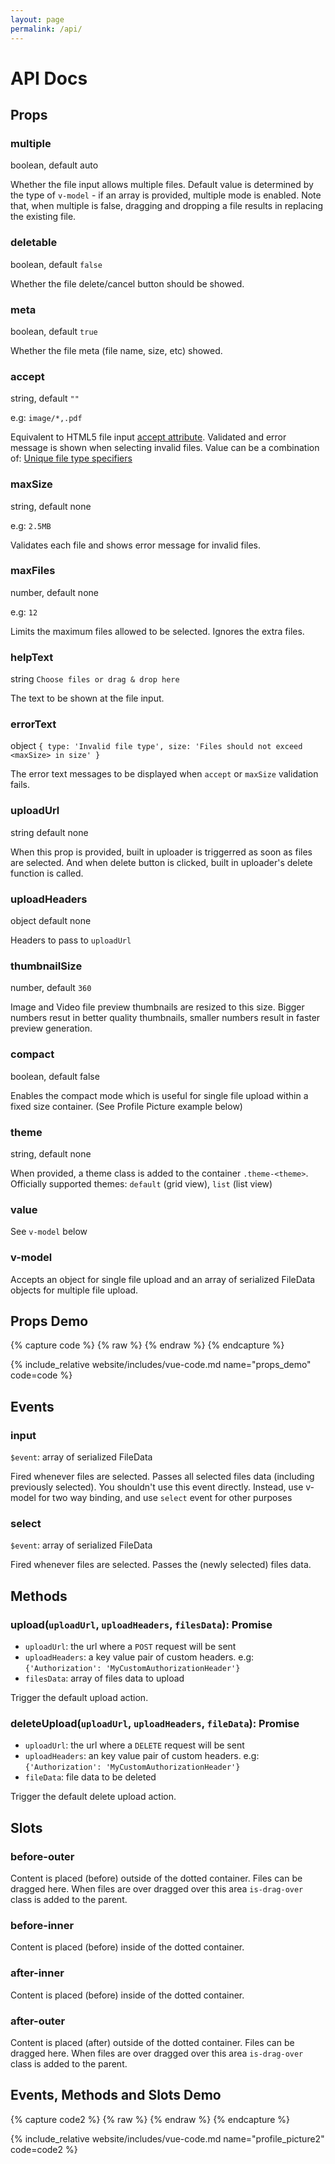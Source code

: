 ```yaml
---
layout: page
permalink: /api/
---
```


# API Docs


## Props

### multiple

boolean, default auto

Whether the file input allows multiple files. Default value is determined by the type of `v-model` - if an array is provided, multiple mode is enabled. Note that, when multiple is false, dragging and dropping a file results in replacing the existing file.

### deletable

boolean, default  `false`

Whether the file delete/cancel button should be showed.

### meta

boolean, default  `true`

Whether the file meta (file name, size, etc) showed.

### accept

string, default `""`

e.g: `image/*,.pdf`

Equivalent to HTML5 file input [accept attribute](https://developer.mozilla.org/en-US/docs/Web/HTML/Element/input/file#accept). Validated and error message is shown when selecting invalid files.
Value can be a combination of: [Unique file type specifiers](https://developer.mozilla.org/en-US/docs/Web/HTML/Element/input/file#Unique_file_type_specifiers)


### maxSize

string, default none

e.g: `2.5MB`

Validates each file and shows error message for invalid files.


### maxFiles

number, default none

e.g: `12`

Limits the maximum files allowed to be selected. Ignores the extra files.


### helpText

string `Choose files or drag & drop here`

The text to be shown at the file input.


### errorText

object `{
  type: 'Invalid file type',
  size: 'Files should not exceed <maxSize> in size'
}`

The error text messages to be displayed when `accept` or `maxSize` validation fails.

### uploadUrl

string default none

When this prop is provided, built in uploader is triggerred as soon as files are selected. And when delete button is clicked, built in uploader's delete function is called. 

### uploadHeaders

object default none

Headers to pass to `uploadUrl`

### thumbnailSize

number, default `360`

Image and Video file preview thumbnails are resized to this size. Bigger numbers resut in better quality thumbnails, smaller numbers result in faster preview generation.

### compact

boolean, default false

Enables the compact mode which is useful for single file upload within a fixed size container. (See Profile Picture example below)

### theme

string, default none

When provided, a theme class is added to the container `.theme-<theme>`.
Officially supported themes: `default` (grid view), `list` (list view)

### value

See `v-model` below

### v-model

Accepts an object for single file upload and an array of serialized FileData objects for multiple file upload.


## Props Demo

{% capture code %}
{% raw %}
<template>
  <div>
    <VueFileAgent
      :uploadUrl="'https://www.mocky.io/v2/5d4fb20b3000005c111099e3'"
      :uploadHeaders="{}"
      :multiple="true"
      :deletable="true"
      :meta="true"
      :accept="'image/*,video/*,.pdf,.zip'"
      :maxSize="'14MB'"
      :maxFiles="8"
      :helpText="'Select files'"
      :errorText="{
        type: 'Please select images, videos, pdf or zip files',
        size: 'You selected a larger file!',
      }"
      :thumbnailSize="120"
      :theme="'list'"
      v-model="filesData"
    ></VueFileAgent>
  </div>
</template>
<script>
  export default {
    // ...
    data: function(){
      return {
        filesData: [
          {
            "name":"Some Invalid.exe",
            "size": 8165824,
            "type": "application/vnd.microsoft.portable-executable",
            "ext":"exe",
          },
          {
            "name":"DSC_0261.jpg",
            "lastModified":1564648335292,
            "sizeText":"64 KB",
            "size":65762,
            "type":"image/jpeg",
            "ext":"jpg",
            "url": "https://safrazik.github.io/vue-file-agent/website/assets/files/DSC_0261.jpg"
          },
          {
            "name":"Some Large File.zip",
            "size": 25165824, // 24 MB
            "type": "application/zip",
            "ext":"zip",
          },
        ]
      };
    },
    // ...
  }
</script>
{% endraw %}
{% endcapture %}

{% include_relative website/includes/vue-code.md name="props_demo" code=code %}

## Events


### input

`$event`: array of serialized FileData

Fired whenever files are selected. Passes all selected files data (including previously selected). You shouldn't use this event directly. Instead, use v-model for two way binding, and use `select` event for other purposes


### select

`$event`: array of serialized FileData

Fired whenever files are selected. Passes the (newly selected) files data.


## Methods

### upload(`uploadUrl`, `uploadHeaders`, `filesData`): Promise

- `uploadUrl`: the url where a `POST` request will be sent
- `uploadHeaders`: a key value pair of custom headers. e.g: `{'Authorization': 'MyCustomAuthorizationHeader'}`
- `filesData`: array of files data to upload


Trigger the default upload action.


### deleteUpload(`uploadUrl`, `uploadHeaders`, `fileData`): Promise

- `uploadUrl`: the url where a `DELETE` request will be sent
- `uploadHeaders`: an key value pair of custom headers. e.g: `{'Authorization': 'MyCustomAuthorizationHeader'}`
- `fileData`: file data to be deleted

Trigger the default delete upload action.


## Slots

### before-outer

Content is placed (before) outside of the dotted container. Files can be dragged here. When files are over dragged over this area `is-drag-over` class is added to the parent.

### before-inner

Content is placed (before) inside of the dotted container.

### after-inner

Content is placed (before) inside of the dotted container.

### after-outer

Content is placed (after) outside of the dotted container. Files can be dragged here. When files are over dragged over this area `is-drag-over` class is added to the parent.

## Events, Methods and Slots Demo

{% capture code2 %}
{% raw %}
<template>
  <div id="profile-pic-demo" class="bg-light">
    <VueFileAgent
      class="profile-pic-upload-block"
      ref="profilePicRef"
      :multiple="false"
      :deletable="false"
      :meta="false"
      :compact="true"
      :accept="'image/*'"
      :helpText="'Select or drag an image here'"
      :errorText="{
        type: 'Please select an image',
      }"
      v-model="profilePic"
      @select="onSelect($event)"
    >
      <template v-slot:before-outer>
        <h2 title="before-outer">Profile Picture Demo</h2>
      </template >
      <template v-slot:after-outer>
        <div title="after-outer">
          <p>Please select an image and click the upload button</p>
          <div class="drop-help-text">
            <p class="text-success">Drop the file!</p>
          </div>
          <button type="button" class="btn btn-primary" :class="{'disabled': uploaded || !profilePic}" @click="upload()">Upload</button>
          <button type="button" class="btn" :class="[uploaded ? 'btn-danger' : 'btn-secondary']" v-if="profilePic" @click="removePic()">Remove</button>
          <div class="clearfix"></div>
        </div>
      </template >
    </VueFileAgent>
  </div>
</template>
<script>
  export default {
    data: function(){
      return {
        name: 'Gapal',
        profilePic: null,
        uploaded: false,
        uploadUrl: 'https://www.mocky.io/v2/5d4fb20b3000005c111099e3',
        uploadHeaders: {},
      }
    },
    methods: {
      removePic: function(){
       var profilePic = this.profilePic;
        this.$refs.profilePicRef.deleteUpload(this.uploadUrl, this.uploadHeaders, [profilePic]);
        this.profilePic = null;
        this.uploaded = false;
      },
      upload: function(){
        var self = this;
        this.$refs.profilePicRef.upload(this.uploadUrl, this.uploadHeaders, [this.profilePic]).then(function(){
          self.uploaded = true;
          setTimeout(function(){
            self.profilePic.progress(0);          
          }, 500);
        });
      },
      onSelect: function(filesData){
        this.uploaded = false;
      }
    }
  }
</script>
<style>
  #profile-pic-demo .drop-help-text {
    display: none;
  }
  #profile-pic-demo .is-drag-over .drop-help-text {
    display: block;
  }
  #profile-pic-demo .profile-pic-upload-block {
    border: 2px dashed transparent;
    padding: 20px;
  }

  #profile-pic-demo .is-drag-over.profile-pic-upload-block {
    border-color: #AAA;
  }
  #profile-pic-demo .vue-file-agent {
    width: 180px;
    float: left;
    margin: 0 15px 5px 0;
    border: 0;
    box-shadow: none;
  }
</style>
{% endraw %}
{% endcapture %}

{% include_relative website/includes/vue-code.md name="profile_picture2" code=code2 %}
